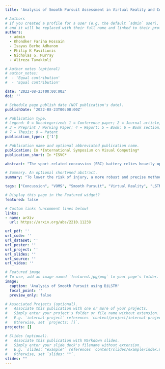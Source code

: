 ```yaml
---
title: 'Analysis of Smooth Pursuit Assessment in Virtual Reality and Concussion Detection using BiLSTM'

# Authors
# If you created a profile for a user (e.g. the default `admin` user), write the username (folder name) here
# and it will be replaced with their full name and linked to their profile.
authors:
  - admin
  - Khondker Fariha Hossain
  - Isayas Berhe Adhanom
  - Philip K Pavilionis
  - Nicholas G. Murray
  - Alireza Tavakkoli

# Author notes (optional)
# author_notes:
#  - 'Equal contribution'
#  - 'Equal contribution'

date: '2022-08-23T00:00:00Z'
doi: ''

# Schedule page publish date (NOT publication's date).
publishDate: '2022-08-23T00:00:00Z'

# Publication type.
# Legend: 0 = Uncategorized; 1 = Conference paper; 2 = Journal article;
# 3 = Preprint / Working Paper; 4 = Report; 5 = Book; 6 = Book section;
# 7 = Thesis; 8 = Patent
publication_types: ['1']

# Publication name and optional abbreviated publication name.
publication: In *International Symposium on Visual Computing*
publication_short: In *ISVC*

abstract: "The sport-related concussion (SRC) battery relies heavily upon subjective symptom reporting in order to determine the diagnosis of a concussion. Unfortunately, athletes with SRC may return-to-play (RTP) too soon if they are untruthful of their symptoms. It is critical to provide accurate assessments that can overcome underreporting to prevent further injury. To lower the risk of injury, a more robust and precise method for detecting concussion is needed to produce reliable and objective results. In this paper, we propose a novel approach to detect SRC using long short-term memory (LSTM) recurrent neural network (RNN) architectures from oculomotor data. In particular, we propose a new error metric that incorporates mean squared error in different proportions. The experimental results on the smooth pursuit test of the VR-VOMS dataset suggest that the proposed approach can predict concussion symptoms with higher accuracy compared to symptom provocation on the vestibular ocular motor screening (VOMS)."

# Summary. An optional shortened abstract.
summary: "To lower the risk of injury, a more robust and precise method for detecting concussion is needed to produce reliable and objective results. In this paper, we propose a novel approach to detect SRC using long short-term memory (LSTM) recurrent neural network (RNN) architectures from oculomotor data."

tags: ["Concussion", "VOMS", "Smooth Pursuit", "Virtual Reality", "LSTM"]

# Display this page in the Featured widget?
featured: false

# Custom links (uncomment lines below)
links:
- name: arXiv
  url: https://arxiv.org/abs/2210.11238

url_pdf: ''
url_code: ''
url_dataset: ''
url_poster: ''
url_project: ''
url_slides: ''
url_source: ''
url_video: ''

# Featured image
# To use, add an image named `featured.jpg/png` to your page's folder.
image:
  caption: 'Analysis of Smooth Pursuit using BiLSTM'
  focal_point: ''
  preview_only: false

# Associated Projects (optional).
#   Associate this publication with one or more of your projects.
#   Simply enter your project's folder or file name without extension.
#   E.g. `internal-project` references `content/project/internal-project/index.md`.
#   Otherwise, set `projects: []`.
projects: []

# Slides (optional).
#   Associate this publication with Markdown slides.
#   Simply enter your slide deck's filename without extension.
#   E.g. `slides: "example"` references `content/slides/example/index.md`.
#   Otherwise, set `slides: ""`.
slides: ""
---
```


